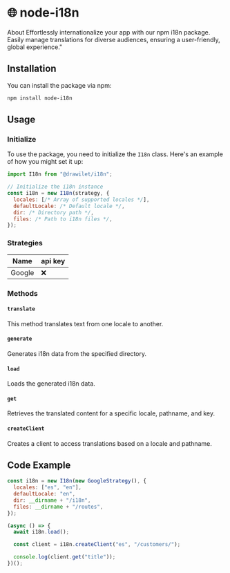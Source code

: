 # :globe_with_meridians: node-i18n

About
Effortlessly internationalize your app with our npm i18n package. Easily manage translations for diverse audiences, ensuring a user-friendly, global experience."

## Installation

You can install the package via npm:

```bash
npm install node-i18n
```

## Usage

### Initialize

To use the package, you need to initialize the `I18n` class. Here's an example of how you might set it up:

```javascript
import I18n from "@drawilet/i18n";

// Initialize the i18n instance
const i18n = new I18n(strategy, {
  locales: [/* Array of supported locales */],
  defaultLocale: /* Default locale */,
  dir: /* Directory path */,
  files: /* Path to i18n files */,
});
```

### Strategies

| Name   | api key |
| ------ | ------- |
| Google | ❌      |

### Methods

#### `translate`

This method translates text from one locale to another.

#### `generate`

Generates i18n data from the specified directory.

#### `load`

Loads the generated i18n data.

#### `get`

Retrieves the translated content for a specific locale, pathname, and key.

#### `createClient`

Creates a client to access translations based on a locale and pathname.

## Code Example

```javascript
const i18n = new I18n(new GoogleStrategy(), {
  locales: ["es", "en"],
  defaultLocale: "en",
  dir: __dirname + "/i18n",
  files: __dirname + "/routes",
});

(async () => {
  await i18n.load();

  const client = i18n.createClient("es", "/customers/");

  console.log(client.get("title"));
})();
```
